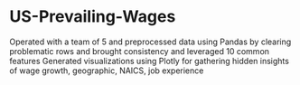 # US-Prevailing-Wages
Operated with a team of 5 and preprocessed data using Pandas by clearing problematic rows and brought consistency and leveraged 10 common features  Generated visualizations using Plotly for gathering hidden insights of wage growth, geographic, NAICS, job experience
